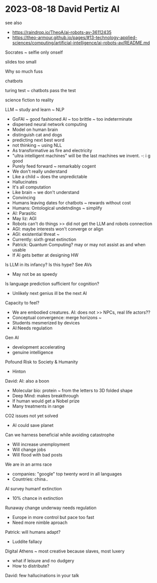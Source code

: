 # 2023-08-18 David Pertiz AI

see also

* https://raindrop.io/TheoA/ai-robots-av-36112435
* https://theo-armour.github.io/pages/#13-technology-applied-sciences/computing/artificial-intelligence/ai-robots-av/README.md

Socrates ~ selfie only onself

slides too small

Why so much fuss

chatbots

turing test ~ chatbots pass the test

science fiction to reality

LLM ~ study and learn ~ NLP

* GoFAI ~ good fashioned AI ~ too brittle ~ too indeterminate
* dispersed neural network computing
* Model on human brain
* distinguish cat and dogs
* predicting next best word
* not thinking ~ using NLL
* As transformative as fire and electricity
* "ultra intelligent machines" will be the last machines we invent. -: i g good
* Purely feed forward ~ remarkably cogent
* We don't really understand
* Like a child ~ does the unpredictable
* Hallucinates
* It's all computation
* Like brain ~ we don't understand
* Convincing
* Humans leaving dates for chatbots ~ rewards without cost
* Humans: Ontological undetndings ~ simplify
* AI: Parasitic
* May liz: AGI
* Robots can't do things >> did not get the LLM and robots connection
* AGI: maybe interests won't converge or align
* AGI: existential threat ~
* Currently: sixth great extinction
* Patrick: Quantum Computing? may or may not assist as and when usable
* If AI gets better at designing HW

Is LLM in its infancy? Is this hype? See AVs
* May not be as speedy

Is language prediction sufficient for cognition?
* Unlikely next genius ill be the next AI

Capacity to feel?
* We are embodied creatures. AI: does not >> NPCs, real life actors??
* Conceptual convergence: merge horizons ~
* Students mesmerized by devices
* AI:Needs regulation

Gen AI
* development accelerating
* genuine intelligence

Pofound Risk to Society & Humanity
* Hinton

David: AI: also a boon
* Molecular bio: protein ~ from the letters to 3D folded shape
* Deep Mind: makes breakthrough
* If human would get a Nobel prize
* Many treatments in range

CO2 issues not yet solved
* AI could save planet

Can we harness beneficial while avoiding catastrophe

* Will increase unemployment
* Will change jobs
* Will flood with bad posts

We are in an arms race
* companies: "google" top twenty word in all languages
* Countries: china..

AI survey humanf extinction
* 10% chance in extinction

Runaway change underway needs regulation
* Europe in more control but pace too fast
* Need more nimble aproach

Patrick: will humans adapt?
* Luddite fallacy

Digital Athens ~ most creative because slaves, most luxery
* what if leisure and no dudgery
* How to distribute?



David: few hallucinations in your talk

